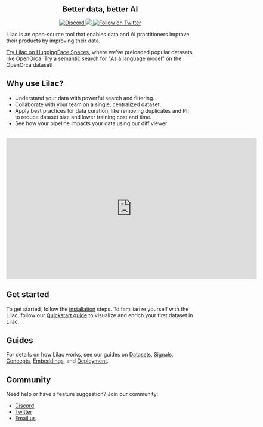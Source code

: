<h3 align="center" style="font-size: 20px; margin-bottom: 4px">Better data, better AI</h3>
<p align="center">
    <a href="https://discord.gg/jNzw9mC8pp">
        <img alt="Discord" src="https://img.shields.io/discord/1135996772280451153?label=Join%20Discord" />
    </a>
    <a href="https://github.com/lilacai/lilac">
      <img src="https://img.shields.io/github/stars/lilacai/lilac?style=social" />
    </a>
    <a href="https://twitter.com/lilac_ai">
      <img src="https://img.shields.io/twitter/follow/lilac_ai" alt="Follow on Twitter" />
    </a>
</p>

Lilac is an open-source tool that enables data and AI practitioners improve their products by
improving their data.

[Try Lilac on HuggingFace Spaces](https://lilacai-lilac.hf.space/datasets#lilac/OpenOrca), where
we've preloaded popular datasets like OpenOrca. Try a semantic search for "As a language model" on
the OpenOrca dataset!

## Why use Lilac?

- Understand your data with powerful search and filtering.
- Collaborate with your team on a single, centralized dataset.
- Apply best practices for data curation, like removing duplicates and PII to reduce dataset size
  and lower training cost and time.
- See how your pipeline impacts your data using our diff viewer

<br/>
<div align="center">
  <iframe width="672" height="378" src="https://www.youtube.com/embed/RrcvVC3VYzQ?si=K-qRY2fZ_RAjFfMw" title="YouTube video player" frameborder="0" allow="accelerometer; autoplay; clipboard-write; encrypted-media; gyroscope; picture-in-picture; web-share" allowfullscreen></iframe>
</div>

## Get started

To get started, follow the [installation](./getting_started/installation.md) steps. To familiarize
yourself with the Lilac, follow our [Quickstart guide](./getting_started/quickstart.md) to visualize
and enrich your first dataset in Lilac.

## Guides

For details on how Lilac works, see our guides on [Datasets](datasets/dataset_load.md),
[Signals](signals/signals.md), [Concepts](concepts/concepts.md),
[Embeddings](embeddings/embeddings.md), and [Deployment](deployment/self_hosted.md).

## Community

Need help or have a feature suggestion? Join our community:

- [Discord](https://discord.com/invite/jNzw9mC8pp)
- [Twitter](https://twitter.com/lilac_ai)
- [Email us](mailto:hello@lilacml.com)
